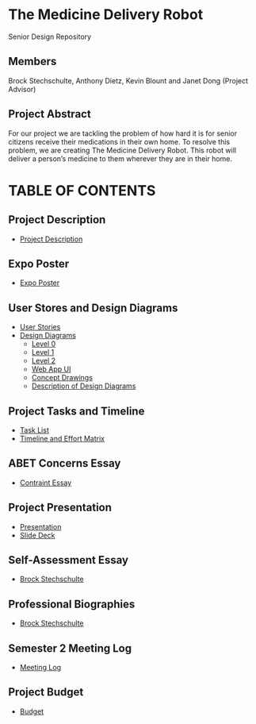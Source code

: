 # The Medicine Delivery Robot
Senior Design Repository

## Members
Brock Stechschulte, Anthony Dietz, Kevin Blount and Janet Dong (Project Advisor)

## Project Abstract
For our project we are tackling the problem of how hard it is for senior citizens receive their medications in their own home. To resolve this problem, we are creating The Medicine Delivery Robot. This robot will deliver a person’s medicine to them wherever they are in their home.

# TABLE OF CONTENTS

## Project Description
* [Project Description](https://github.com/BrockStech/SeniorDesign/blob/master/Assignments/ProjectDescription.md)

## Expo Poster
* [Expo Poster](https://github.com/BrockStech/SeniorDesign/blob/master/Assignments/ExpoPosterFinal.pdf)

## User Stores and Design Diagrams
* [User Stories](https://github.com/BrockStech/SeniorDesign/blob/master/Assignments/UserStories.md)
* [Design Diagrams](https://github.com/BrockStech/SeniorDesign/tree/master/Design_Diagrams)
  * [Level 0](https://github.com/BrockStech/SeniorDesign/blob/master/Design_Diagrams/Design_Diagram0.png)
  * [Level 1](https://github.com/BrockStech/SeniorDesign/blob/master/Design_Diagrams/Design_Diagram1.png)
  * [Level 2](https://github.com/BrockStech/SeniorDesign/blob/master/Design_Diagrams/Design_Diagram2.png)
  * [Web App UI](https://github.com/BrockStech/SeniorDesign/blob/master/Assignments/Other/Images/UserInterface.png)
  * [Concept Drawings](https://github.com/BrockStech/SeniorDesign/blob/master/Assignments/ConceptDrawings.pdf)
  * [Description of Design Diagrams](https://github.com/BrockStech/SeniorDesign/blob/master/Design_Diagrams/DesignDiagramExplanation.md)
  
## Project Tasks and Timeline
* [Task List](https://github.com/BrockStech/SeniorDesign/blob/master/Assignments/Other/Tasklist.md)
* [Timeline and Effort Matrix](https://github.com/BrockStech/SeniorDesign/blob/master/Assignments/Other/Semester1/Milestones_Timeline_EffortMatrix.pdf)

## ABET Concerns Essay
* [Contraint Essay](https://github.com/BrockStech/SeniorDesign/blob/master/Assignments/ConstraintEssay.md)

## Project Presentation
* [Presentation](https://github.com/BrockStech/SeniorDesign/blob/master/Assignments/Presentation/Presentation.md)
* [Slide Deck](https://github.com/BrockStech/SeniorDesign/blob/master/Assignments/Presentation/MedicineDeliveryRobotDesignPresentation.pptx)

## Self-Assessment Essay
* [Brock Stechschulte](https://github.com/BrockStech/SeniorDesign/blob/master/Assignments/SelfEvaluationStechschulte.pdf)

## Professional Biographies
* [Brock Stechschulte](https://github.com/BrockStech/SeniorDesign/blob/master/Assignments/Other/BiographyStechschulte.md)

## Semester 2 Meeting Log
* [Meeting Log](https://github.com/BrockStech/SeniorDesign/blob/master/Assignments/SenorDesignMeetingLogSemester2.pdf)

## Project Budget
* [Budget](https://github.com/BrockStech/SeniorDesign/blob/master/Assignments/Budget.pdf)
